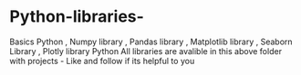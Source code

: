 # Python-libraries-
Basics Python , Numpy library , Pandas library , Matplotlib library , Seaborn Library , Plotly library
Python All libraries are avalible in this above folder with projects - Like and follow if its helpful to you 
